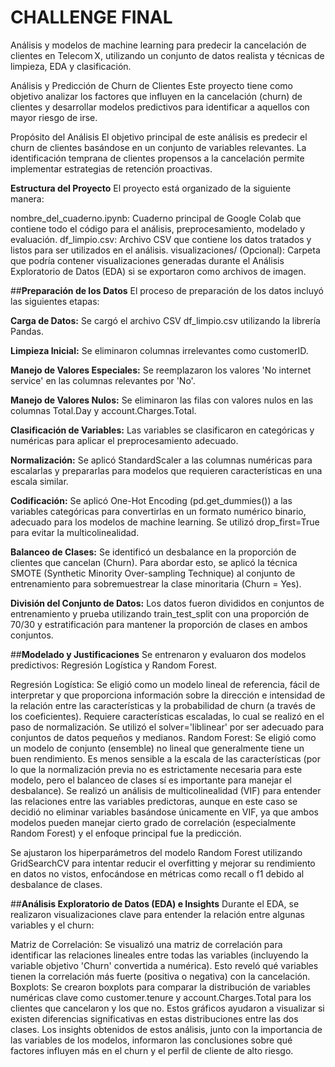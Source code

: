# **CHALLENGE FINAL**
Análisis y modelos de machine learning para predecir la cancelación de clientes en Telecom X, utilizando un conjunto de datos realista y técnicas de limpieza, EDA y clasificación.

Análisis y Predicción de Churn de Clientes
Este proyecto tiene como objetivo analizar los factores que influyen en la cancelación (churn) de clientes y desarrollar modelos predictivos para identificar a aquellos con mayor riesgo de irse.

Propósito del Análisis
El objetivo principal de este análisis es predecir el churn de clientes basándose en un conjunto de variables relevantes. La identificación temprana de clientes propensos a la cancelación permite implementar estrategias de retención proactivas.

**Estructura del Proyecto**
El proyecto está organizado de la siguiente manera:

nombre_del_cuaderno.ipynb: Cuaderno principal de Google Colab que contiene todo el código para el análisis, preprocesamiento, modelado y evaluación.
df_limpio.csv: Archivo CSV que contiene los datos tratados y listos para ser utilizados en el análisis.
visualizaciones/ (Opcional): Carpeta que podría contener visualizaciones generadas durante el Análisis Exploratorio de Datos (EDA) si se exportaron como archivos de imagen.

##**Preparación de los Datos**
El proceso de preparación de los datos incluyó las siguientes etapas:

  **Carga de Datos:** Se cargó el archivo CSV df_limpio.csv utilizando la librería Pandas.
  
  **Limpieza Inicial:** Se eliminaron columnas irrelevantes como customerID.
  
  **Manejo de Valores Especiales:** Se reemplazaron los valores 'No internet service' en las columnas relevantes por 'No'.
  
  **Manejo de Valores Nulos:** Se eliminaron las filas con valores nulos en las columnas Total.Day y account.Charges.Total.
  
  **Clasificación de Variables:** Las variables se clasificaron en categóricas y numéricas para aplicar el preprocesamiento adecuado.
  
  **Normalización:** Se aplicó StandardScaler a las columnas numéricas para escalarlas y prepararlas para modelos que requieren características en una escala similar.
  
  **Codificación:** Se aplicó One-Hot Encoding (pd.get_dummies()) a las variables categóricas para convertirlas en un formato numérico binario, adecuado para los modelos de machine learning. Se utilizó drop_first=True para evitar la multicolinealidad.
  
  **Balanceo de Clases:** Se identificó un desbalance en la proporción de clientes que cancelan (Churn). Para abordar esto, se aplicó la técnica SMOTE (Synthetic Minority Over-sampling Technique) al conjunto de entrenamiento para sobremuestrear la clase minoritaria (Churn = Yes).
  
  **División del Conjunto de Datos:** Los datos fueron divididos en conjuntos de entrenamiento y prueba utilizando train_test_split con una proporción de 70/30 y estratificación para mantener la proporción de clases en ambos conjuntos.

##**Modelado y Justificaciones**
Se entrenaron y evaluaron dos modelos predictivos: Regresión Logística y Random Forest.

Regresión Logística: Se eligió como un modelo lineal de referencia, fácil de interpretar y que proporciona información sobre la dirección e intensidad de la relación entre las características y la probabilidad de churn (a través de los coeficientes). Requiere características escaladas, lo cual se realizó en el paso de normalización. Se utilizó el solver='liblinear' por ser adecuado para conjuntos de datos pequeños y medianos.
Random Forest: Se eligió como un modelo de conjunto (ensemble) no lineal que generalmente tiene un buen rendimiento. Es menos sensible a la escala de las características (por lo que la normalización previa no es estrictamente necesaria para este modelo, pero el balanceo de clases sí es importante para manejar el desbalance).
Se realizó un análisis de multicolinealidad (VIF) para entender las relaciones entre las variables predictoras, aunque en este caso se decidió no eliminar variables basándose únicamente en VIF, ya que ambos modelos pueden manejar cierto grado de correlación (especialmente Random Forest) y el enfoque principal fue la predicción.

Se ajustaron los hiperparámetros del modelo Random Forest utilizando GridSearchCV para intentar reducir el overfitting y mejorar su rendimiento en datos no vistos, enfocándose en métricas como recall o f1 debido al desbalance de clases.

##**Análisis Exploratorio de Datos (EDA) e Insights**
Durante el EDA, se realizaron visualizaciones clave para entender la relación entre algunas variables y el churn:

Matriz de Correlación: Se visualizó una matriz de correlación para identificar las relaciones lineales entre todas las variables (incluyendo la variable objetivo 'Churn' convertida a numérica). Esto reveló qué variables tienen la correlación más fuerte (positiva o negativa) con la cancelación.
Boxplots: Se crearon boxplots para comparar la distribución de variables numéricas clave como customer.tenure y account.Charges.Total para los clientes que cancelaron y los que no. Estos gráficos ayudaron a visualizar si existen diferencias significativas en estas distribuciones entre las dos clases.
Los insights obtenidos de estos análisis, junto con la importancia de las variables de los modelos, informaron las conclusiones sobre qué factores influyen más en el churn y el perfil de cliente de alto riesgo.

